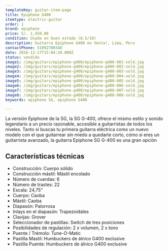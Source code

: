 ```yaml
---
templateKey: guitar-item-page
title: Epiphone G400
itemtype: electric-guitar
order: 1
brand: epiphone
price: S/. 1,450.00
condition: Usada en buen estado (8.5/10)
description: Guitarra Epiphone G400 en Venta!, Lima, Peru
contactPhone: 51992780348
date: 2016-12-17T15:04:10.000Z
status: vendido
image1: /img/guitars/epiphone-g400/epiphone-g400-001-sold.jpg
image2: /img/guitars/epiphone-g400/epiphone-g400-002-sold.jpg
image3: /img/guitars/epiphone-g400/epiphone-g400-003-sold.jpg
image4: /img/guitars/epiphone-g400/epiphone-g400-004-sold.jpg
image5: /img/guitars/epiphone-g400/epiphone-g400-005-sold.jpg
image6: /img/guitars/epiphone-g400/epiphone-g400-006-sold.jpg
image7: /img/guitars/epiphone-g400/epiphone-g400-007-sold.jpg
image8: /img/guitars/epiphone-g400/epiphone-g400-008-sold.jpg
keywords: epiphone SG, epiphone G400

---
```

La versión Epiphone de la SG, la SG G-400, ofrece el mismo estilo y sonido legendario a un precio razonable, accesible a guitarristas de todos los niveles. Tanto si buscas tu primera guitarra eléctrica como un nuevo modelo con el que guitarrear sin miedo a quedarte corto, cómo si eres un guitarrista avanzado, la guitarra Epiphone SG G-400 es una gran opción

## Características técnicas

* Construcción: Cuerpo sólido
* Construcción mástil: Mástil encolado
* Número de cuerdas: 6
* Número de trastes: 22
* Escala: 24,75"
* Cuerpo: Caoba
* Mástil: Caoba
* Diapasón: Palorrosa
* Inlays en el diapasón: Trapezoidales
* Clavijas: Grover
* Seleccionador de pastillas: Switch de tres posiciones
* Posibilidades de regulación: 2 x volumen, 2 x tono
* Puente / Trémolo: Tune-O-Matic
* Pastilla Mastil: Humbuckers de álnico G400 exclusive
* Pastilla Puente: Humbuckers de álnico G400 exclusive